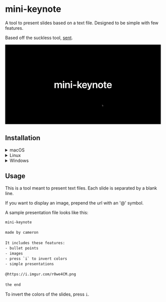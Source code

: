 # mini-keynote
A tool to present slides based on a text file. Designed to be simple with few features.

Based off the suckless tool, [sent](https://tools.suckless.org/sent/).

![Showcase of the program](./baseline/showcase.gif)

## Installation

<details>
<summary

### macOS
</summary>


This command will install the script in your `/usr/local/bin` directory.

We assume that your system has `python3` installed at `/opt/homebrew/bin/python3`. You may have to modify the shebang line in the script to point to your python installation.

```bash
$ sudo curl -L -o /usr/local/bin/present https://github.com/wzid/mini-keynote/releases/download/1.0/present-mac.py && sudo chmod +x /usr/local/bin/present
$ present [presentation-file]
```
</details>

<details>
<summary

### Linux
</summary>

This command will install the script in your `/usr/local/bin` directory.

We assume that your system has `python3` installed at `/usr/bin/env/python`. You may have to modify the shebang line in the script to point to your python installation.

```bash
$ sudo curl -L -o /usr/local/bin/present https://github.com/wzid/mini-keynote/releases/download/1.0/present-linux.py && sudo chmod +x /usr/local/bin/present
$ present [presentation-file]
```
</details>


<details>
<summary

### Windows
</summary>

To use on windows you will either need to manually make the python file an executable or run it with python from the project directory.

```bash
$ git clone https://github.com/wzid/mini-keynote.git
$ cd mini-keynote
$ python3 present.py baseline/pres.txt
```
</details>

## Usage

This is a tool meant to present text files. Each slide is separated by a blank line.

If you want to display an image, prepend the url with an '@' symbol.

A sample presentation file looks like this:

```txt
mini-keynote

made by cameron

It includes these features:
- bullet points
- images
- press `i` to invert colors
- simple presentations

@https://i.imgur.com/r0we4CM.png

the end
```

To invert the colors of the slides, press `i`.
